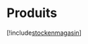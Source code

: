 # Produits

[!include[stockenmagasin](produits.stockenmagasin.autogen.md)]



































